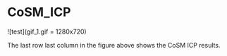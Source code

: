 # CoSM_ICP
![test](gif_1.gif = 1280x720)

The last row last column in the figure above shows the CoSM ICP results.
